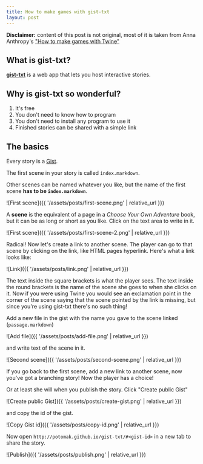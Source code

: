 ```yaml
---
title: How to make games with gist-txt
layout: post
---
```


**Disclaimer:** content of this post is not original, most of it is taken from
Anna Anthropy's ["How to make games with
Twine"](http://www.auntiepixelante.com/twine/)

## What is gist-txt?

**[gist-txt](https://github.com/potomak/gist-txt)** is a web app that lets you
host interactive stories.

## Why is gist-txt so wonderful?

1. It's free
1. You don't need to know how to program
1. You don't need to install any program to use it
1. Finished stories can be shared with a simple link

## The basics

Every story is a [Gist](https://gist.github.com/).

The first scene in your story is called `index.markdown`.

Other scenes can be named whatever you like, but the name of the first scene
**has to be `index.markdown`**.

![First scene]({{ '/assets/posts/first-scene.png' | relative_url }})

A **scene** is the equivalent of a page in a *Choose Your Own Adventure* book,
but it can be as long or short as you like. Click on the text area to write in
it.

![First scene]({{ '/assets/posts/first-scene-2.png' | relative_url }})

Radical! Now let's create a link to another scene. The player can go to that
scene by clicking on the link, like HTML pages hyperlink. Here's what a link
looks like:

![Link]({{ '/assets/posts/link.png' | relative_url }})

The text inside the square brackets is what the player sees. The text inside the
round brackets is the name of the scene she goes to when she clicks on it. Now
if you were using Twine you would see an exclamation point in the corner of the
scene saying that the scene pointed by the link is missing, but since you're
using gist-txt there's no such thing!

Add a new file in the gist with the name you gave to the scene linked
(`passage.markdown`)

![Add file]({{ '/assets/posts/add-file.png' | relative_url }})

and write text of the scene in it.

![Second scene]({{ '/assets/posts/second-scene.png' | relative_url }})

If you go back to the first scene, add a new link to another scene, now you've
got a branching story! Now the player has a choice!

Or at least she will when you publish the story. Click "Create public Gist"

![Create public Gist]({{ '/assets/posts/create-gist.png' | relative_url }})

and copy the id of the gist.

![Copy Gist id]({{ '/assets/posts/copy-id.png' | relative_url }})

Now open `http://potomak.github.io/gist-txt/#<gist-id>` in a new tab to share
the story.

![Publish]({{ '/assets/posts/publish.png' | relative_url }})
